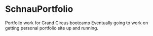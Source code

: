 # SchnauPortfolio
Portfolio work for Grand Circus bootcamp
Eventually going to work on getting personal portfolio site up and running.
